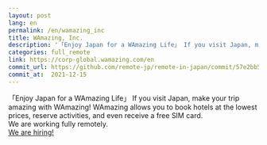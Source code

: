 ```yaml
---
layout: post
lang: en
permalink: /en/wamazing_inc
title: WAmazing, Inc.
description: '「Enjoy Japan for a WAmazing Life」 If you visit Japan, make your trip amazing with WAmazing! WAmazing allows you to book hotels at the lowest prices, reserve activities, and even receive a free SIM card. We are working fully remotely. We are hiring!'
categories: full_remote
link: https://corp-global.wamazing.com/en
commit_url: https://github.com/remote-jp/remote-in-japan/commit/57e2bb585b8b07e1930ff2581be0315631628c0b
commit_at:  2021-12-15
---
```


<p>「Enjoy Japan for a WAmazing Life」 If you visit Japan, make your trip amazing with WAmazing! WAmazing allows you to book hotels at the lowest prices, reserve activities, and even receive a free SIM card.<br />We are working fully remotely.<br /><a href="https://corp.wamazing.com/recruit">We are hiring!</a></p>
